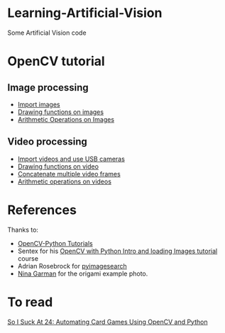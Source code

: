 # Learning-Artificial-Vision
Some Artificial Vision code

# OpenCV tutorial
## Image processing
* [Import images](https://github.com/JaledMC/Learning-Artificial-Vision/blob/master/Import_images.ipynb)
* [Drawing functions on images](https://github.com/JaledMC/Learning-Artificial-Vision/blob/master/drawing_functions_images.ipynb)
* [Arithmetic Operations on Images](https://github.com/JaledMC/Learning-Artificial-Vision/blob/master/arithmetic_operations_images.ipynb)

## Video processing
* [Import videos and use USB cameras](https://github.com/JaledMC/Learning-Artificial-Vision/blob/master/import_videos_USB_cameras.ipynb)
* [Drawing functions on video](https://github.com/JaledMC/Learning-Artificial-Vision/blob/master/drawing_functions_video.ipynb)
* [Concatenate multiple video frames](https://github.com/JaledMC/Learning-Artificial-Vision/blob/master/Concatenate_multiple_video_frames.ipynb)
* [Arithmetic operations on videos](https://github.com/JaledMC/Learning-Artificial-Vision/blob/master/arithmetic_operations_videos.ipynb)

# References
Thanks to:   
* [OpenCV-Python Tutorials](https://opencv-python-tutroals.readthedocs.io/en/latest/py_tutorials/py_tutorials.html)  
* Sentex for his [OpenCV with Python Intro and loading Images tutorial](https://pythonprogramming.net/loading-images-python-opencv-tutorial/) course  
* Adrian Rosebrock for [pyimagesearch](https://www.pyimagesearch.com/)   
* [Nina Garman](https://pixabay.com/en/users/billithecat-7996303/) for the origami example photo.   

# To read  
[So I Suck At 24: Automating Card Games Using OpenCV and Python](https://arnab.org/blog/so-i-suck-24-automating-card-games-using-opencv-and-python)  

